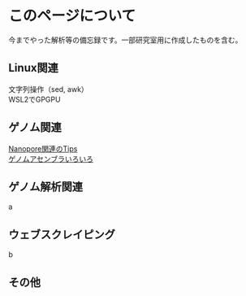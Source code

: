 # このページについて
今までやった解析等の備忘録です。一部研究室用に作成したものを含む。
<br>
## Linux関連
文字列操作（sed, awk）<br>
WSL2でGPGPU
<br>
## ゲノム関連
[Nanopore関連のTips](docs/nanopore_tips.md)<br>
[ゲノムアセンブラいろいろ](docs/assembler.md)
## ゲノム解析関連
a
<br>
## ウェブスクレイピング
b
<br>
## その他
